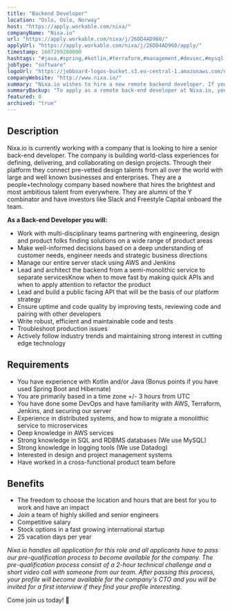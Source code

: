 ```yaml
---
title: "Backend Developer"
location: "Oslo, Oslo, Norway"
host: "https://apply.workable.com/nixa/"
companyName: "Nixa.io"
url: "https://apply.workable.com/nixa/j/26DD4AD960/"
applyUrl: "https://apply.workable.com/nixa/j/26DD4AD960/apply/"
timestamp: 1607299200000
hashtags: "#java,#spring,#kotlin,#terraform,#management,#devsec,#mysql,#ui/ux,#aws,"
jobType: "software"
logoUrl: "https://jobboard-logos-bucket.s3.eu-central-1.amazonaws.com/nixa-io"
companyWebsite: "http://www.nixa.io/"
summary: "Nixa.io wishes to hire a new remote backend developer. If you have you have experience with Kotlin and/or Java, consider applying."
summaryBackup: "To apply as a remote back-end developer at Nixa.io, you preferably need to have some knowledge of: #ui/ux, #aws, #spring."
featured: 0
archived: "true"
---
```


## Description

Nixa.io is currently working with a company that is looking to hire a senior back-end developer. The company is building world-class experiences for defining, delivering, and collaborating on design projects. Through their platform they connect pre-vetted design talents from all over the world with large and well known businesses and enterprises. They are a people+technology company based nowhere that hires the brightest and most ambitious talent from everywhere. They are alumni of the Y combinator and have investors like Slack and Freestyle Capital onboard the team.

**As a Back-end Developer you will:**

*   Work with multi-disciplinary teams partnering with engineering, design and product folks finding solutions on a wide range of product areas
*   Make well-informed decisions based on a deep understanding of customer needs, engineer needs and strategic business directions
*   Manage our entire server stack using AWS and Jenkins
*   Lead and architect the backend from a semi-monolithic service to separate servicesKnow when to move fast by making quick APIs and when to apply attention to refactor the product
*   Lead and build a public facing API that will be the basis of our platform strategy
*   Ensure uptime and code quality by improving tests, reviewing code and pairing with other developers
*   Write robust, efficient and maintainable code and tests
*   Troubleshoot production issues
*   Actively follow industry trends and maintaining strong interest in cutting edge technology

## Requirements

*   You have experience with Kotlin and/or Java (Bonus points if you have used Spring Boot and Hibernate)
*   You are primarily based in a time zone +/- 3 hours from UTC
*   You have done some DevOps and have familiarity with AWS, Terraform, Jenkins, and securing our server
*   Experience in distributed systems, and how to migrate a monolithic service to microservices
*   Deep knowledge in AWS services
*   Strong knowledge in SQL and RDBMS databases (We use MySQL)
*   Strong knowledge in logging tools (We use Datadog)
*   Interested in design and project management systems
*   Have worked in a cross-functional product team before

## Benefits

*   The freedom to choose the location and hours that are best for you to work and have an impact
*   Join a team of highly skilled and senior engineers
*   Competitive salary
*   Stock options in a fast growing international startup
*   25 vacation days per year

_Nixa.io handles all application for this role and all applicants have to pass our pre-qualification process to become available for the company. The pre-qualification process consist of a 2-hour technical challenge and a short video call with someone from our team. After passing this process, your profile will become available for the company's CTO and you will be invited for a first interview if they find your profile interesting._

Come join us today! 🚀
